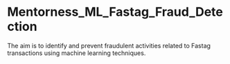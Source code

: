 # Mentorness_ML_Fastag_Fraud_Detection
The aim is to identify and prevent fraudulent activities related to Fastag transactions using machine learning techniques.
